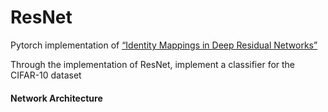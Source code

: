 # ResNet
Pytorch implementation of [“Identity Mappings in Deep Residual Networks”](https://arxiv.org/pdf/1603.05027.pdf)

Through the implementation of ResNet, implement a classifier for the CIFAR-10 dataset

#### Network Architecture
